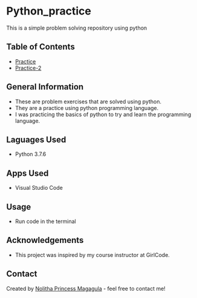 # Python_practice
This is a simple problem solving repository using python 

## Table of Contents
* [Practice](practice.py)
* [Practice-2](#practice-2)



## General Information
- These are problem exercises that are solved using python.
- They are a practice using python programming language.
- I was practicing the basics of python to try and learn the programming language.


## Laguages Used
- Python 3.7.6


## Apps Used
- Visual Studio Code



## Usage
- Run code in the terminal


## Acknowledgements
- This project was inspired by my course instructor at GirlCode.


## Contact
Created by [Nolitha Princess Magagula](https://linkedin.com) - feel free to contact me!


